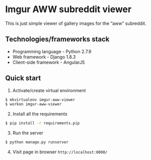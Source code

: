 Imgur AWW subreddit viewer
==========================

This is just simple viewer of gallery images for the “aww” subreddit.


Technologies/frameworks stack
-----------------------------

* Programming language - Python 2.7.9
* Web framework - Django 1.8.3
* Client-side framework - AngularJS


Quick start
-----------

1. Activate/create virtual environment
```sh
$ mkvirtualenv imgur-aww-viewer
$ workon imgur-aww-viewer
```
2. Install all the requirements
```sh
$ pip install -r requirements.pip
```
3. Run the server
```sh
$ python manage.py runserver
```
4. Visit page in browser `http://localhost:8000/`
